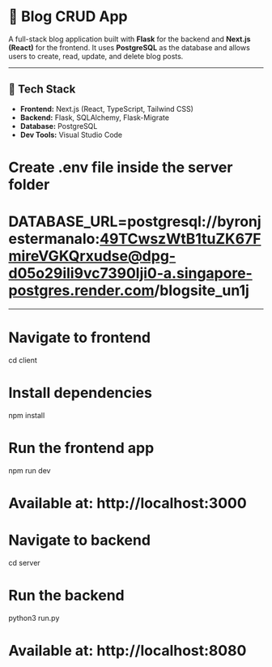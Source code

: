# 📝 Blog CRUD App

A full-stack blog application built with **Flask** for the backend and **Next.js (React)** for the frontend. It uses **PostgreSQL** as the database and allows users to create, read, update, and delete blog posts.

---

## 🔧 Tech Stack

- **Frontend:** Next.js (React, TypeScript, Tailwind CSS)
- **Backend:** Flask, SQLAlchemy, Flask-Migrate
- **Database:** PostgreSQL
- **Dev Tools:** Visual Studio Code

# Create .env file inside the server folder
# DATABASE_URL=postgresql://byronjestermanalo:49TCwszWtB1tuZK67FmireVGKQrxudse@dpg-d05o29ili9vc7390lji0-a.singapore-postgres.render.com/blogsite_un1j


---

# Navigate to frontend
cd client

# Install dependencies
npm install

# Run the frontend app
npm run dev
# Available at: http://localhost:3000

# Navigate to backend
cd server

# Run the backend
python3 run.py
# Available at: http://localhost:8080